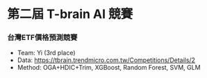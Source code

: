 # 第二屆 T-brain AI 競賽 
### 台灣ETF價格預測競賽

* Team: Yi (3rd place)   
* Data: https://tbrain.trendmicro.com.tw/Competitions/Details/2
* Method: OGA+HDIC+Trim, XGBoost, Random Forest, SVM, GLM
